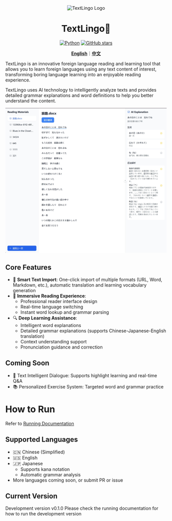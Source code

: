 <div align="center">

<img src="/docs/logo.png" alt="TextLingo Logo" height="140">

# TextLingo📕
<p align="center">
  <a href="https://www.python.org" target="_blank"><img src="https://img.shields.io/badge/Python-3.10-blue.svg" alt="Python"></a>
  <a href="https://github.com/YourUsername/TextLingo/stargazers" target="_blank"><img src="https://img.shields.io/github/stars/YourUsername/TextLingo.svg" alt="GitHub stars"></a>
</p>

[**English**](/README.md)｜[**中文**](/README_cn.md)

</div>

TextLingo is an innovative foreign language reading and learning tool that allows you to learn foreign languages using any text content of interest, transforming boring language learning into an enjoyable reading experience.

TextLingo uses AI technology to intelligently analyze texts and provides detailed grammar explanations and word definitions to help you better understand the content.

![TextLingo Main Interface](docs/img/main_page.png)

## Core Features

- 🎯 **Smart Text Import**: One-click import of multiple formats (URL, Word, Markdown, etc.), automatic translation and learning vocabulary generation
- 📖 **Immersive Reading Experience**:
  - Professional reader interface design
  - Real-time language switching
  - Instant word lookup and grammar parsing
- 🔍 **Deep Learning Assistance**:
  - Intelligent word explanations
  - Detailed grammar explanations (supports Chinese-Japanese-English translation)
  - Context understanding support
  - Pronunciation guidance and correction

## Coming Soon
- 📝 Text Intelligent Dialogue: Supports highlight learning and real-time Q&A
- 📚 Personalized Exercise System: Targeted word and grammar practice

# How to Run

Refer to [Running Documentation](api/docs/HowToRun_en.md)

## Supported Languages
- 🇨🇳 Chinese (Simplified)
- 🇺🇸 English
- 🇯🇵 Japanese
  - Supports kana notation
  - Automatic grammar analysis
- More languages coming soon, or submit PR or issue

## Current Version

Development version v0.1.0
Please check the running documentation for how to run the development version